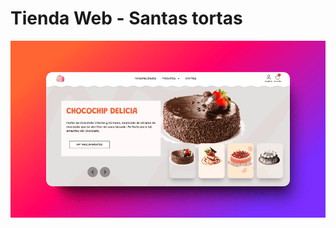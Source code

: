# Tienda Web - Santas tortas

<a href="https://suministros-app-alpha.vercel.app/">

![alt text](public/README.md.webp)

</a>
